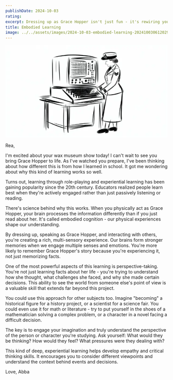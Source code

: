 ```yaml
---
publishDate: 2024-10-03
rating: 
excerpt: Dressing up as Grace Hopper isn't just fun - it's rewiring your brain! Uncover how role-playing unlocks your mind's hidden learning powers.
title: Embodied Learning
image: ../../assets/images/2024-10-03-embodied-learning-20241003061202964.webp
---
```

![center|500](../../assets/images/2024-10-03-embodied-learning-20241003061202964.webp)

Rea,

I'm excited about your wax museum show today! I can't wait to see you bring Grace Hopper to life. As I've watched you prepare, I've been thinking about how different this is from how I learned in school. It got me wondering about why this kind of learning works so well.

Turns out, learning through role-playing and experiential learning has been gaining popularity since the 20th century. Educators realized people learn best when they're actively engaged rather than just passively listening or reading.

There's science behind why this works. When you physically act as Grace Hopper, your brain processes the information differently than if you just read about her. It's called embodied cognition - our physical experiences shape our understanding.

By dressing up, speaking as Grace Hopper, and interacting with others, you're creating a rich, multi-sensory experience. Our brains form stronger memories when we engage multiple senses and emotions. You're more likely to remember Grace Hopper's story because you're experiencing it, not just memorizing facts.

One of the most powerful aspects of this learning is perspective-taking. You're not just learning facts about her life - you're trying to understand how she thought, what challenges she faced, and why she made certain decisions. This ability to see the world from someone else's point of view is a valuable skill that extends far beyond this project.

You could use this approach for other subjects too. Imagine "becoming" a historical figure for a history project, or a scientist for a science fair. You could even use it for math or literature - try to put yourself in the shoes of a mathematician solving a complex problem, or a character in a novel facing a difficult decision.

The key is to engage your imagination and truly understand the perspective of the person or character you're studying. Ask yourself: What would they be thinking? How would they feel? What pressures were they dealing with?

This kind of deep, experiential learning helps develop empathy and critical thinking skills. It encourages you to consider different viewpoints and understand the context behind events and decisions.

Love,
Abba

